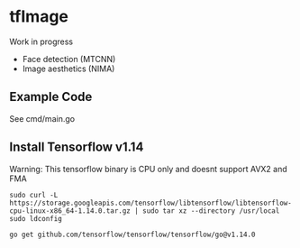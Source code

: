 # tfImage

Work in progress
- Face detection (MTCNN)
- Image aesthetics (NIMA)

## Example Code
 See cmd/main.go

## Install Tensorflow v1.14
Warning: This tensorflow binary is CPU only and doesnt support AVX2 and FMA

```sudo curl -L https://storage.googleapis.com/tensorflow/libtensorflow/libtensorflow-cpu-linux-x86_64-1.14.0.tar.gz | sudo tar xz --directory /usr/local ```
``` sudo ldconfig ```

``` go get github.com/tensorflow/tensorflow/tensorflow/go@v1.14.0 ```


